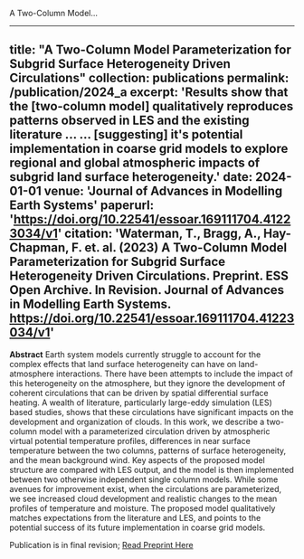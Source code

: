 A Two-Column Model...

---
title: "A Two-Column Model Parameterization for Subgrid Surface Heterogeneity Driven Circulations"
collection: publications
permalink: /publication/2024_a
excerpt: 'Results show that the \[two-column model\] qualitatively reproduces patterns observed in LES and the existing literature ... ... \[suggesting\] it's potential implementation in coarse grid models to explore regional and global atmospheric impacts of subgrid land surface heterogeneity.'
date: 2024-01-01
venue: 'Journal of Advances in Modelling Earth Systems'
paperurl: 'https://doi.org/10.22541/essoar.169111704.41223034/v1'
citation: 'Waterman, T., Bragg, A., Hay-Chapman, F. et. al.  (2023) A Two-Column Model Parameterization for Subgrid Surface Heterogeneity Driven Circulations. Preprint. ESS Open Archive.  In Revision. Journal of Advances in Modelling Earth Systems. https://doi.org/10.22541/essoar.169111704.41223034/v1'
---
**Abstract**
Earth system models currently struggle to account for the complex effects that land surface heterogeneity can have on land-atmosphere interactions. There have been attempts to include the impact of this heterogeneity on the atmosphere, but they ignore the development of coherent circulations that can be driven by spatial differential surface heating. A wealth of literature, particularly large-eddy simulation (LES) based studies, shows that these circulations have significant impacts on the development and organization of clouds. In this work, we describe a two-column model with a parameterized circulation driven by atmospheric virtual potential temperature profiles, differences in near surface temperature between the two columns, patterns of surface heterogeneity, and the mean background wind. Key aspects of the proposed model structure are compared with LES output, and the model is then implemented between two otherwise independent single column models. While some avenues for improvement exist, when the circulations are parameterized, we see increased cloud development and realistic changes to the mean profiles of temperature and moisture. The proposed model qualitatively matches expectations from the literature and LES, and points to the potential success of its future implementation in coarse grid models.

Publication is in final revision; [Read Preprint Here](https://doi.org/10.22541/essoar.169111704.41223034/v1)
